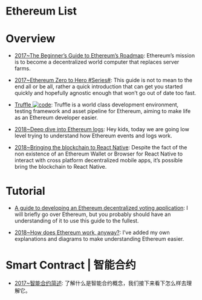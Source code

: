 # Ethereum List

# Overview

- [2017~The Beginner’s Guide to Ethereum’s Roadmap](https://parg.co/U3v): Ethereum’s mission is to become a decentralized world computer that replaces server farms.

- [2017~Ethereum Zero to Hero #Series#](https://parg.co/URV): This guide is not to mean to the end all or be all, rather a quick introduction that can get you started quickly and hopefully agnostic enough that won’t go out of date too fast.

- [Truffle ![code](https://ng-tech.icu/assets/code.svg)](http://truffleframework.com/docs/): Truffle is a world class development environment, testing framework and asset pipeline for Ethereum, aiming to make life as an Ethereum developer easier.

- [2018~Deep dive into Ethereum logs](https://parg.co/UMB): Hey kids, today we are going low level trying to understand how Ethereum events and logs work.

- [2018~Bringing the blockchain to React Native](https://parg.co/UXf): Despite the fact of the non existence of an Ethereum Wallet or Browser for React Native to interact with cross platform decentralized mobile apps, it’s possible bring the blockchain to React Native.

# Tutorial

- [A guide to developing an Ethereum decentralized voting application](https://medium.freecodecamp.org/developing-an-ethereum-decentralized-voting-application-a99de24992d9): I will briefly go over Ethereum, but you probably should have an understanding of it to use this guide to the fullest.

- [2018~How does Ethereum work, anyway?](https://medium.com/@preethikasireddy/how-does-ethereum-work-anyway-22d1df506369): I’ve added my own explanations and diagrams to make understanding Ethereum easier.

# Smart Contract | 智能合约

- [2017~智能合约简述](https://dbarobin.com/2018/01/24/blockchain-smart-contract/): 了解什么是智能合约概念，我们接下来看下怎么样去理解它。

